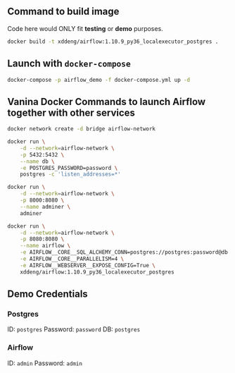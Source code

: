 ## Command to build image

Code here would ONLY fit **testing** or **demo** purposes.

```bash
docker build -t xddeng/airflow:1.10.9_py36_localexecutor_postgres .
```

## Launch with `docker-compose`

```bash
docker-compose -p airflow_demo -f docker-compose.yml up -d
```


## Vanina Docker Commands to launch Airflow together with other services

```bash
docker network create -d bridge airflow-network

docker run \
    -d --network=airflow-network \
    -p 5432:5432 \
    --name db \
    -e POSTGRES_PASSWORD=password \
    postgres -c 'listen_addresses=*'

docker run \
    -d --network=airflow-network \
    -p 8000:8080 \
    --name adminer \
    adminer

docker run \
    -d --network=airflow-network \
    -p 8080:8080 \
    --name airflow \
    -e AIRFLOW__CORE__SQL_ALCHEMY_CONN=postgres://postgres:password@db:5432/postgres \
    -e AIRFLOW__CORE__PARALLELISM=4 \
    -e AIRFLOW__WEBSERVER__EXPOSE_CONFIG=True \
    xddeng/airflow:1.10.9_py36_localexecutor_postgres

```

## Demo Credentials

### Postgres
ID: `postgres`
Password: `password`
DB: `postgres`

### Airflow
ID: `admin`
Password: `admin`